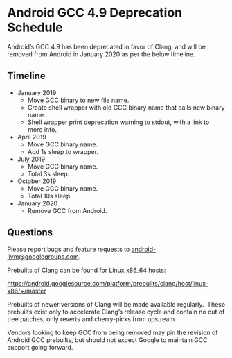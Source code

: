 # Android GCC 4.9 Deprecation Schedule
Android’s GCC 4.9 has been deprecated in favor of Clang, and will be removed
from Android in January 2020 as per the below timeline.

## Timeline
* January 2019
  * Move GCC binary to new file name.
  * Create shell wrapper with old GCC binary name that calls new binary name.
  * Shell wrapper print deprecation warning to stdout, with a link to more info.
* April 2019
  * Move GCC binary name.
  * Add 1s sleep to wrapper.
* July 2019
  * Move GCC binary name.
  * Total 3s sleep.
* October 2019
  * Move GCC binary name.
  * Total 10s sleep.
* January 2020
  * Remove GCC from Android.

## Questions
Please report bugs and feature requests to <android-llvm@googlegroups.com>.

Prebuilts of Clang can be found for Linux x86_64 hosts:

https://android.googlesource.com/platform/prebuilts/clang/host/linux-x86/+/master

Prebuilts of newer versions of Clang will be made available regularly.  These
prebuilts exist only to accelerate Clang’s release cycle and contain no out of
tree patches, only reverts and cherry-picks from upstream.

Vendors looking to keep GCC from being removed may pin the revision of Android
GCC prebuilts, but should not expect Google to maintain GCC support going
forward.
